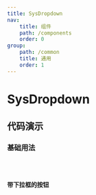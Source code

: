 ```yaml
---
title: SysDropdown
nav:
    title: 组件
    path: /components
    order: 0
group:
    path: /common
    title: 通用
    order: 1
---
```


# SysDropdown

## 代码演示

### 基础用法

<code src="./demo/base.tsx">

### 带下拉框的按钮

<code src="./demo/DropButton.tsx">

<API src="./SysDropdown.tsx">
